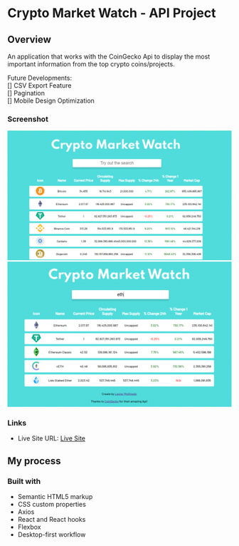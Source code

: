# Crypto Market Watch - API Project

## Overview

An application that works with the CoinGecko Api to display the most important information from the top crypto coins/projects.

Future Developments: <br/>
[] CSV Export Feature<br/>
[] Pagination<br/>
[] Mobile Design Optimization<br/>

### Screenshot

![Desktop Design](src/images/screenshot.PNG)
![Desktop Design in Use](src/images/screenshot2.PNG)

### Links

- Live Site URL: [Live Site](https://jovial-swartz-68f10e.netlify.app/)

## My process

### Built with

- Semantic HTML5 markup
- CSS custom properties
- Axios
- React and React hooks
- Flexbox
- Desktop-first workflow